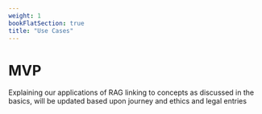 ```yaml
---
weight: 1
bookFlatSection: true
title: "Use Cases"
---
```


# MVP
Explaining our applications of RAG linking to concepts as discussed in the basics, will be updated based upon journey and ethics and legal entries

#